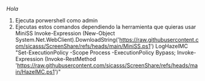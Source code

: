 *Hola*
1. Ejecuta porwershell como admin
2. Ejecutas estos comandos dependiendo la herramienta que quieras usar
MiniSS
Invoke-Expression (New-Object System.Net.WebClient).DownloadString('https://raw.githubusercontent.com/sicasss/ScreenShare/refs/heads/main/MiniSS.ps1')
LogHazelMC
"Set-ExecutionPolicy -Scope Process -ExecutionPolicy Bypass; Invoke-Expression (Invoke-RestMethod 'https://raw.githubusercontent.com/sicasss/ScreenShare/refs/heads/main/HazelMC.ps1')"
